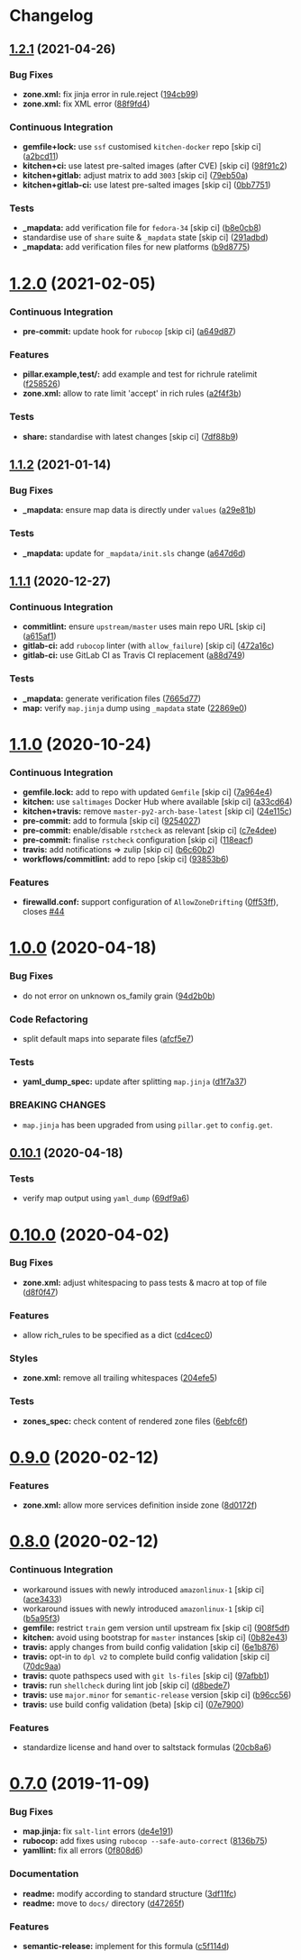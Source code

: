 # Changelog

## [1.2.1](https://github.com/saltstack-formulas/firewalld-formula/compare/v1.2.0...v1.2.1) (2021-04-26)


### Bug Fixes

* **zone.xml:** fix jinja error in rule.reject ([194cb99](https://github.com/saltstack-formulas/firewalld-formula/commit/194cb99f1684bfd0a3ecdf89adc2acd1287d83dd))
* **zone.xml:** fix XML error ([88f9fd4](https://github.com/saltstack-formulas/firewalld-formula/commit/88f9fd4687ebb0845123cadb9974419cf496a1bf))


### Continuous Integration

* **gemfile+lock:** use `ssf` customised `kitchen-docker` repo [skip ci] ([a2bcd11](https://github.com/saltstack-formulas/firewalld-formula/commit/a2bcd11c4ca18bb374cc802c3575b791713b7a04))
* **kitchen+ci:** use latest pre-salted images (after CVE) [skip ci] ([98f91c2](https://github.com/saltstack-formulas/firewalld-formula/commit/98f91c29dff006757b18b3567789ed67435d012a))
* **kitchen+gitlab:** adjust matrix to add `3003` [skip ci] ([79eb50a](https://github.com/saltstack-formulas/firewalld-formula/commit/79eb50a11aeb630f2732e8e1c1a29c054cb8ed4c))
* **kitchen+gitlab-ci:** use latest pre-salted images [skip ci] ([0bb7751](https://github.com/saltstack-formulas/firewalld-formula/commit/0bb7751957ed1d70cab6a711f9f0bc7b8ce54e3a))


### Tests

* **_mapdata:** add verification file for `fedora-34` [skip ci] ([b8e0cb8](https://github.com/saltstack-formulas/firewalld-formula/commit/b8e0cb8b14367dc22a8c776c4f3255bab674e9a7))
* standardise use of `share` suite & `_mapdata` state [skip ci] ([291adbd](https://github.com/saltstack-formulas/firewalld-formula/commit/291adbd997657f3e34124c887a201c1b99d0a914))
* **_mapdata:** add verification files for new platforms ([b9d8775](https://github.com/saltstack-formulas/firewalld-formula/commit/b9d8775937bc9e533f0e47b384acefce41b80369))

# [1.2.0](https://github.com/saltstack-formulas/firewalld-formula/compare/v1.1.2...v1.2.0) (2021-02-05)


### Continuous Integration

* **pre-commit:** update hook for `rubocop` [skip ci] ([a649d87](https://github.com/saltstack-formulas/firewalld-formula/commit/a649d8763c92b25a4e1644caf37af4aabb688e03))


### Features

* **pillar.example,test/:** add example and test for richrule ratelimit ([f258526](https://github.com/saltstack-formulas/firewalld-formula/commit/f25852637a7aeb8608b4618b952407b59b0dbf7e))
* **zone.xml:** allow to rate limit 'accept' in rich rules ([a2f4f3b](https://github.com/saltstack-formulas/firewalld-formula/commit/a2f4f3b36e3295311128673f33f90c93de24288d))


### Tests

* **share:** standardise with latest changes [skip ci] ([7df88b9](https://github.com/saltstack-formulas/firewalld-formula/commit/7df88b9e893f93be1b24de77338fdee0c1c8727c))

## [1.1.2](https://github.com/saltstack-formulas/firewalld-formula/compare/v1.1.1...v1.1.2) (2021-01-14)


### Bug Fixes

* **_mapdata:** ensure map data is directly under `values` ([a29e81b](https://github.com/saltstack-formulas/firewalld-formula/commit/a29e81bac6febaf89859972a08c11cf6bda67a3f))


### Tests

* **_mapdata:** update for `_mapdata/init.sls` change ([a647d6d](https://github.com/saltstack-formulas/firewalld-formula/commit/a647d6d9a3d703e113d4e5eab480d43e9b0322c8))

## [1.1.1](https://github.com/saltstack-formulas/firewalld-formula/compare/v1.1.0...v1.1.1) (2020-12-27)


### Continuous Integration

* **commitlint:** ensure `upstream/master` uses main repo URL [skip ci] ([a615af1](https://github.com/saltstack-formulas/firewalld-formula/commit/a615af103e7a9d89b05e8e7a4f9d139ec112c599))
* **gitlab-ci:** add `rubocop` linter (with `allow_failure`) [skip ci] ([472a16c](https://github.com/saltstack-formulas/firewalld-formula/commit/472a16c283f60f84acc25846ef03da346c0a2cc5))
* **gitlab-ci:** use GitLab CI as Travis CI replacement ([a88d749](https://github.com/saltstack-formulas/firewalld-formula/commit/a88d749499a613299dcb688f97aad9af97221ec6))


### Tests

* **_mapdata:** generate verification files ([7665d77](https://github.com/saltstack-formulas/firewalld-formula/commit/7665d77f67749722d5b3d8ef73aa75ede034d365))
* **map:** verify `map.jinja` dump using `_mapdata` state ([22869e0](https://github.com/saltstack-formulas/firewalld-formula/commit/22869e0c7fa5ae6c7f8d354d4302cb945202347a))

# [1.1.0](https://github.com/saltstack-formulas/firewalld-formula/compare/v1.0.0...v1.1.0) (2020-10-24)


### Continuous Integration

* **gemfile.lock:** add to repo with updated `Gemfile` [skip ci] ([7a964e4](https://github.com/saltstack-formulas/firewalld-formula/commit/7a964e4738f0d7e3745da3b1f97a3407ca134381))
* **kitchen:** use `saltimages` Docker Hub where available [skip ci] ([a33cd64](https://github.com/saltstack-formulas/firewalld-formula/commit/a33cd641e248d0640dce3719836f5d4a0ff739e8))
* **kitchen+travis:** remove `master-py2-arch-base-latest` [skip ci] ([24e115c](https://github.com/saltstack-formulas/firewalld-formula/commit/24e115cacb52e4a8a51fd92465e4442d6a68d1d3))
* **pre-commit:** add to formula [skip ci] ([9254027](https://github.com/saltstack-formulas/firewalld-formula/commit/92540273969100880c55ad041c2e450deefef101))
* **pre-commit:** enable/disable `rstcheck` as relevant [skip ci] ([c7e4dee](https://github.com/saltstack-formulas/firewalld-formula/commit/c7e4dee62a9a9a8f57cacde4b7d5c23ab9d36156))
* **pre-commit:** finalise `rstcheck` configuration [skip ci] ([118eacf](https://github.com/saltstack-formulas/firewalld-formula/commit/118eacff459289ae21fd5cd630857b306f817ce9))
* **travis:** add notifications => zulip [skip ci] ([b6c60b2](https://github.com/saltstack-formulas/firewalld-formula/commit/b6c60b27b9b37ab73a859bfac31f64df84046641))
* **workflows/commitlint:** add to repo [skip ci] ([93853b6](https://github.com/saltstack-formulas/firewalld-formula/commit/93853b643f23e77f00a642d8f12b3da8b322ee8b))


### Features

* **firewalld.conf:** support configuration of `AllowZoneDrifting` ([0ff53ff](https://github.com/saltstack-formulas/firewalld-formula/commit/0ff53ffb2790ab95b71d3df461a04bca8f02a520)), closes [#44](https://github.com/saltstack-formulas/firewalld-formula/issues/44)

# [1.0.0](https://github.com/saltstack-formulas/firewalld-formula/compare/v0.10.1...v1.0.0) (2020-04-18)


### Bug Fixes

* do not error on unknown os_family grain ([94d2b0b](https://github.com/saltstack-formulas/firewalld-formula/commit/94d2b0b97c242174c6f1c08cb2da2d2d03d98bd4))


### Code Refactoring

* split default maps into separate files ([afcf5e7](https://github.com/saltstack-formulas/firewalld-formula/commit/afcf5e770085565b11c25e9af522b194bd67fc30))


### Tests

* **yaml_dump_spec:** update after splitting `map.jinja` ([d1f7a37](https://github.com/saltstack-formulas/firewalld-formula/commit/d1f7a3717184bc22fde6e04d8672fcce0a462c4b))


### BREAKING CHANGES

* `map.jinja` has been upgraded from using `pillar.get`
to `config.get`.

## [0.10.1](https://github.com/saltstack-formulas/firewalld-formula/compare/v0.10.0...v0.10.1) (2020-04-18)


### Tests

* verify map output using `yaml_dump` ([69df9a6](https://github.com/saltstack-formulas/firewalld-formula/commit/69df9a62d6e12377b9a516e7454e75b49b0bffae))

# [0.10.0](https://github.com/saltstack-formulas/firewalld-formula/compare/v0.9.0...v0.10.0) (2020-04-02)


### Bug Fixes

* **zone.xml:** adjust whitespacing to pass tests & macro at top of file ([d8f0f47](https://github.com/saltstack-formulas/firewalld-formula/commit/d8f0f47a5408bde763050c457269ef129a48b050))


### Features

* allow rich_rules to be specified as a dict ([cd4cec0](https://github.com/saltstack-formulas/firewalld-formula/commit/cd4cec008983943213ac3bb721ab69c3a5214c54))


### Styles

* **zone.xml:** remove all trailing whitespaces ([204efe5](https://github.com/saltstack-formulas/firewalld-formula/commit/204efe5fc7065a2c2f4f55aa0138bf98675cba4e))


### Tests

* **zones_spec:** check content of rendered zone files ([6ebfc6f](https://github.com/saltstack-formulas/firewalld-formula/commit/6ebfc6f20cfd72c2785514ab35484c9575401648))

# [0.9.0](https://github.com/saltstack-formulas/firewalld-formula/compare/v0.8.0...v0.9.0) (2020-02-12)


### Features

* **zone.xml:** allow more services definition inside zone ([8d0172f](https://github.com/saltstack-formulas/firewalld-formula/commit/8d0172f5c7e0e1a2856dbbc0bf149ee8ddfd225a))

# [0.8.0](https://github.com/saltstack-formulas/firewalld-formula/compare/v0.7.0...v0.8.0) (2020-02-12)


### Continuous Integration

* workaround issues with newly introduced `amazonlinux-1` [skip ci] ([ace3433](https://github.com/saltstack-formulas/firewalld-formula/commit/ace343353d2c7b183b424e8a3f08b575417add3f))
* workaround issues with newly introduced `amazonlinux-1` [skip ci] ([b5a95f3](https://github.com/saltstack-formulas/firewalld-formula/commit/b5a95f35ab98b872be852597d046d8d25f06b08b))
* **gemfile:** restrict `train` gem version until upstream fix [skip ci] ([908f5df](https://github.com/saltstack-formulas/firewalld-formula/commit/908f5df86cd69f28ef4e48fbde13c35eb003b627))
* **kitchen:** avoid using bootstrap for `master` instances [skip ci] ([0b82e43](https://github.com/saltstack-formulas/firewalld-formula/commit/0b82e43a1507bb748adefd13a0412ef7ccae8eb7))
* **travis:** apply changes from build config validation [skip ci] ([6e1b876](https://github.com/saltstack-formulas/firewalld-formula/commit/6e1b876298c2d782b132c1571d1f20564fb01bf1))
* **travis:** opt-in to `dpl v2` to complete build config validation [skip ci] ([70dc9aa](https://github.com/saltstack-formulas/firewalld-formula/commit/70dc9aa3b4e299b6f8553132cd9d4401f4635f97))
* **travis:** quote pathspecs used with `git ls-files` [skip ci] ([97afbb1](https://github.com/saltstack-formulas/firewalld-formula/commit/97afbb157557ec3096cc8a8de48f737960dfda4e))
* **travis:** run `shellcheck` during lint job [skip ci] ([d8bede7](https://github.com/saltstack-formulas/firewalld-formula/commit/d8bede7082130445461f990346f64d4db22e4bd2))
* **travis:** use `major.minor` for `semantic-release` version [skip ci] ([b96cc56](https://github.com/saltstack-formulas/firewalld-formula/commit/b96cc569fe9a68deb2eb78974c216eb736d3b57b))
* **travis:** use build config validation (beta) [skip ci] ([07e7900](https://github.com/saltstack-formulas/firewalld-formula/commit/07e79001cddc4918f6ace716b15cf0658e09d374))


### Features

* standardize license and hand over to saltstack formulas ([20cb8a6](https://github.com/saltstack-formulas/firewalld-formula/commit/20cb8a60d362a7484892fc6703de954c67fb8763))

# [0.7.0](https://github.com/saltstack-formulas/firewalld-formula/compare/v0.6.2...v0.7.0) (2019-11-09)


### Bug Fixes

* **map.jinja:** fix `salt-lint` errors ([de4e191](https://github.com/saltstack-formulas/firewalld-formula/commit/de4e1915fb17b2278132076c7946539191f1e018))
* **rubocop:** add fixes using `rubocop --safe-auto-correct` ([8136b75](https://github.com/saltstack-formulas/firewalld-formula/commit/8136b75fa0266dc8d849a40a1fdb77129d6da31f))
* **yamllint:** fix all errors ([0f808d6](https://github.com/saltstack-formulas/firewalld-formula/commit/0f808d6afb383c56abfa439fde0fab46374ea2d7))


### Documentation

* **readme:** modify according to standard structure ([3df11fc](https://github.com/saltstack-formulas/firewalld-formula/commit/3df11fc75cade2d801183c3ae110821d2842f53f))
* **readme:** move to `docs/` directory ([d47265f](https://github.com/saltstack-formulas/firewalld-formula/commit/d47265f9743195a96565701e758789fbc14e3084))


### Features

* **semantic-release:** implement for this formula ([c5f114d](https://github.com/saltstack-formulas/firewalld-formula/commit/c5f114d8863f6763c49cc08c723924649c8c1ed3))
